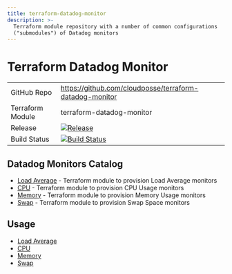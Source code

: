```yaml
---
title: terraform-datadog-monitor
description: >-
  Terraform module repository with a number of common configurations
  ("submodules") of Datadog monitors
---
```


# Terraform Datadog Monitor

|                  |                                                                                                                                                                |
|:-----------------|:---------------------------------------------------------------------------------------------------------------------------------------------------------------|
| GitHub Repo      | <https://github.com/cloudposse/terraform-datadog-monitor>                                                                                                      |
| Terraform Module | terraform-datadog-monitor                                                                                                                                      |
| Release          | [![Release](https://img.shields.io/github/release/cloudposse/terraform-datadog-monitor.svg)](https://github.com/cloudposse/terraform-datadog-monitor/releases) |
| Build Status     | [![Build Status](https://travis-ci.org/cloudposse/terraform-datadog-monitor.svg?branch=master)](https://travis-ci.org/cloudposse/terraform-datadog-monitor)    |

## Datadog Monitors Catalog

- [Load Average](https://github.com/cloudposse/terraform-datadog-monitor/tree/master/modules/load_average) - Terraform module to provision Load Average monitors
- [CPU](https://github.com/cloudposse/terraform-datadog-monitor/tree/master/modules/cpu) - Terraform module to provision CPU Usage monitors
- [Memory](https://github.com/cloudposse/terraform-datadog-monitor/tree/master/modules/memory) - Terraform module to provision Memory Usage monitors
- [Swap](https://github.com/cloudposse/terraform-datadog-monitor/tree/master/modules/swap) - Terraform module to provision Swap Space monitors

## Usage

- [Load Average](https://github.com/cloudposse/terraform-datadog-monitor/tree/master/modules/load_average)
- [CPU](https://github.com/cloudposse/terraform-datadog-monitor/tree/master/modules/cpu)
- [Memory](https://github.com/cloudposse/terraform-datadog-monitor/tree/master/modules/memory)
- [Swap](https://github.com/cloudposse/terraform-datadog-monitor/tree/master/modules/swap)
